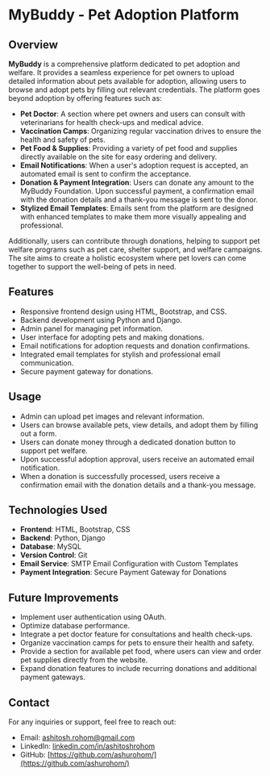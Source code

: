 # MyBuddy - Pet Adoption Platform

## Overview

**MyBuddy** is a comprehensive platform dedicated to pet adoption and welfare. It provides a seamless experience for pet owners to upload detailed information about pets available for adoption, allowing users to browse and adopt pets by filling out relevant credentials. The platform goes beyond adoption by offering features such as:

- **Pet Doctor**: A section where pet owners and users can consult with veterinarians for health check-ups and medical advice.
- **Vaccination Camps**: Organizing regular vaccination drives to ensure the health and safety of pets.
- **Pet Food & Supplies**: Providing a variety of pet food and supplies directly available on the site for easy ordering and delivery.
- **Email Notifications**: When a user's adoption request is accepted, an automated email is sent to confirm the acceptance.
- **Donation & Payment Integration**: Users can donate any amount to the MyBuddy Foundation. Upon successful payment, a confirmation email with the donation details and a thank-you message is sent to the donor.
- **Stylized Email Templates**: Emails sent from the platform are designed with enhanced templates to make them more visually appealing and professional.

Additionally, users can contribute through donations, helping to support pet welfare programs such as pet care, shelter support, and welfare campaigns. The site aims to create a holistic ecosystem where pet lovers can come together to support the well-being of pets in need.

## Features

- Responsive frontend design using HTML, Bootstrap, and CSS.
- Backend development using Python and Django.
- Admin panel for managing pet information.
- User interface for adopting pets and making donations.
- Email notifications for adoption requests and donation confirmations.
- Integrated email templates for stylish and professional email communication.
- Secure payment gateway for donations.

## Usage

- Admin can upload pet images and relevant information.
- Users can browse available pets, view details, and adopt them by filling out a form.
- Users can donate money through a dedicated donation button to support pet welfare.
- Upon successful adoption approval, users receive an automated email notification.
- When a donation is successfully processed, users receive a confirmation email with the donation details and a thank-you message.

## Technologies Used

- **Frontend**: HTML, Bootstrap, CSS
- **Backend**: Python, Django
- **Database**: MySQL
- **Version Control**: Git
- **Email Service**: SMTP Email Configuration with Custom Templates
- **Payment Integration**: Secure Payment Gateway for Donations

## Future Improvements

- Implement user authentication using OAuth.
- Optimize database performance.
- Integrate a pet doctor feature for consultations and health check-ups.
- Organize vaccination camps for pets to ensure their health and safety.
- Provide a section for available pet food, where users can view and order pet supplies directly from the website.
- Expand donation features to include recurring donations and additional payment gateways.

## Contact
For any inquiries or support, feel free to reach out:

- Email: ashitosh.rohom@gmail.com
- LinkedIn: [linkedin.com/in/ashitoshrohom](linkedin.com/in/ashitoshrohom)
- GitHub: [https://github.com/ashurohom/](https://github.com/ashurohom/)

